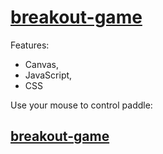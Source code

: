 # [breakout-game](https://marcin-wiglusz.github.io/breakout-game/)

Features:
* Canvas,
* JavaScript,
* CSS

Use your mouse to control paddle:

## [breakout-game](https://marcin-wiglusz.github.io/breakout-game/)
